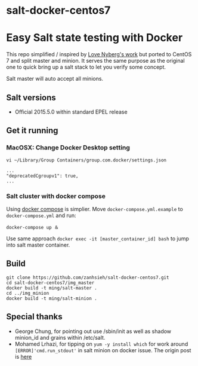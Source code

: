 # salt-docker-centos7
Easy Salt state testing with Docker
===========

This repo simplified / inspired by [Love Nyberg's work](https://github.com/jacksoncage/salt-docker) but ported to CentOS 7 and split master and minion. It serves the same purpose as the original one to quick bring up a salt stack to let you verify some concept.

Salt master will auto accept all minions. 

## Salt versions

 - Official 2015.5.0 within standard EPEL release

## Get it running

### MacOSX: Change Docker Desktop setting

```
vi ~/Library/Group Containers/group.com.docker/settings.json

...
"deprecatedCgroupv1": true,
...

```

### Salt cluster with docker compose

Using [docker compose](https://github.com/docker/compose) is simplier. Move `docker-compose.yml.example` to `docker-compose.yml` and run:

```
docker-compose up ＆
```

Use same approach `docker exec -it [master_container_id] bash` to jump into salt master container.

## Build

```
git clone https://github.com/zanhsieh/salt-docker-centos7.git
cd salt-docker-centos7/img_master
docker build -t ming/salt-master .
cd ../img_minion
docker build -t ming/salt-minion .
```

## Special thanks
 - George Chung, for pointing out use /sbin/init as well as shadow minion_id and grains within /etc/salt.
 - Mohamed Lrhazi, for tipping on `yum -y install which` for work around `[ERROR]'cmd.run_stdout'` in salt minion on docker issue. The origin post is [here](https://groups.google.com/forum/#!topic/salt-users/6i7Kwdd-xxU)
